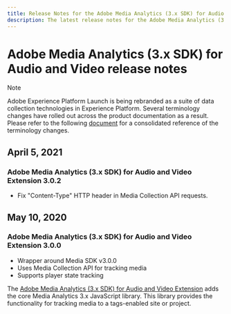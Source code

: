 ```yaml
---
title: Release Notes for the Adobe Media Analytics (3.x SDK) for Audio and Video Extension
description: The latest release notes for the Adobe Media Analytics (3.x SDK) for Audio and Video tag extension in Adobe Experience Platform.
---
```

# Adobe Media Analytics (3.x SDK) for Audio and Video release notes

>[!NOTE]
>
>Adobe Experience Platform Launch is being rebranded as a suite of data collection technologies in Experience Platform. Several terminology changes have rolled out across the product documentation as a result. Please refer to the following [document](../../../term-updates.md) for a consolidated reference of the terminology changes.

## April 5, 2021

### Adobe Media Analytics (3.x SDK) for Audio and Video Extension 3.0.2

* Fix "Content-Type" HTTP header in Media Collection API requests.

## May 10, 2020

### Adobe Media Analytics (3.x SDK) for Audio and Video Extension 3.0.0

* Wrapper around Media SDK v3.0.0
* Uses Media Collection API for tracking media
* Supports player state tracking

The [Adobe Media Analytics (3.x SDK) for Audio and Video Extension](./overview.md) adds the core Media Analytics 3.x JavaScript library. This library provides the functionality for tracking media to a tags-enabled site or project.
